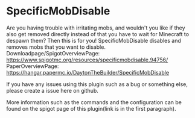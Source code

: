 # SpecificMobDisable
Are you having trouble with irritating mobs, and wouldn't you like if they also get removed directly instead of that you have to wait for Minecraft to despawn them? Then this is for you! SpecificMobDisable disables and removes mobs that you want to disable. Downloadpage/SpigotOverviewPage: https://www.spigotmc.org/resources/specificmobdisable.94756/ 
PaperOverviewPage: https://hangar.papermc.io/DaytonTheBuilder/SpecificMobDisable

If you have any issues using this plugin such as a bug or something else, please create a issue here on github.

More information such as the commands and the configuration can be found on the spigot page of this plugin(link is in the first paragraph).
